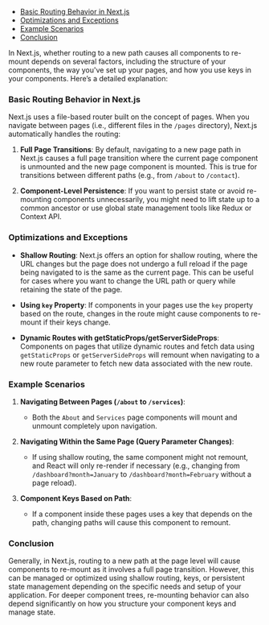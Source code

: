 - [Basic Routing Behavior in Next.js](#basic-routing-behavior-in-nextjs)
- [Optimizations and Exceptions](#optimizations-and-exceptions)
- [Example Scenarios](#example-scenarios)
- [Conclusion](#conclusion)

In Next.js, whether routing to a new path causes all components to re-mount depends on several factors, including the structure of your components, the way you've set up your pages, and how you use keys in your components. Here’s a detailed explanation:

### Basic Routing Behavior in Next.js

Next.js uses a file-based router built on the concept of pages. When you navigate between pages (i.e., different files in the `/pages` directory), Next.js automatically handles the routing:

1. **Full Page Transitions**: By default, navigating to a new page path in Next.js causes a full page transition where the current page component is unmounted and the new page component is mounted. This is true for transitions between different paths (e.g., from `/about` to `/contact`).

2. **Component-Level Persistence**: If you want to persist state or avoid re-mounting components unnecessarily, you might need to lift state up to a common ancestor or use global state management tools like Redux or Context API.

### Optimizations and Exceptions

- **Shallow Routing**: Next.js offers an option for shallow routing, where the URL changes but the page does not undergo a full reload if the page being navigated to is the same as the current page. This can be useful for cases where you want to change the URL path or query while retaining the state of the page.

- **Using `key` Property**: If components in your pages use the `key` property based on the route, changes in the route might cause components to re-mount if their keys change.

- **Dynamic Routes with getStaticProps/getServerSideProps**: Components on pages that utilize dynamic routes and fetch data using `getStaticProps` or `getServerSideProps` will remount when navigating to a new route parameter to fetch new data associated with the new route.

### Example Scenarios

1. **Navigating Between Pages (`/about` to `/services`)**:

   - Both the `About` and `Services` page components will mount and unmount completely upon navigation.

2. **Navigating Within the Same Page (Query Parameter Changes)**:

   - If using shallow routing, the same component might not remount, and React will only re-render if necessary (e.g., changing from `/dashboard?month=January` to `/dashboard?month=February` without a page reload).

3. **Component Keys Based on Path**:
   - If a component inside these pages uses a key that depends on the path, changing paths will cause this component to remount.

### Conclusion

Generally, in Next.js, routing to a new path at the page level will cause components to re-mount as it involves a full page transition. However, this can be managed or optimized using shallow routing, keys, or persistent state management depending on the specific needs and setup of your application. For deeper component trees, re-mounting behavior can also depend significantly on how you structure your component keys and manage state.
